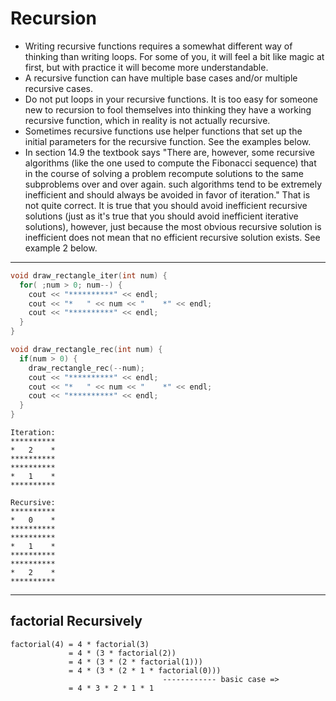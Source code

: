 # Recursion


- Writing recursive functions requires a somewhat different way of thinking than writing loops.  For some of you, it will feel a bit like magic at first, but with practice it will become more understandable.
- A recursive function can have multiple base cases and/or multiple recursive cases.
- Do not put loops in your recursive functions.  It is too easy for someone new to recursion to fool themselves into thinking they have a working recursive function, which in reality is not actually recursive.
- Sometimes recursive functions use helper functions that set up the initial parameters for the recursive function.  See the examples below.
- In section 14.9 the textbook says "There are, however, some recursive algorithms (like the one used to compute the Fibonacci sequence) that in the course of solving a problem recompute solutions to the same subproblems over and over again.  such algorithms tend to be extremely inefficient and should always be avoided in favor of iteration."  That is not quite correct.  It is true that you should avoid inefficient recursive solutions (just as it's true that you should avoid inefficient iterative solutions), however, just because the most obvious recursive solution is inefficient does not mean that no efficient recursive solution exists.  See example 2 below.


***

```c++
void draw_rectangle_iter(int num) {
  for( ;num > 0; num--) {
    cout << "**********" << endl;
    cout << "*   " << num << "    *" << endl;
    cout << "**********" << endl;
  }
}

void draw_rectangle_rec(int num) {
  if(num > 0) {
    draw_rectangle_rec(--num);
    cout << "**********" << endl;
    cout << "*   " << num << "    *" << endl;
    cout << "**********" << endl;
  }
}
```

```
Iteration:
**********
*   2    *
**********
**********
*   1    *
**********
```
```
Recursive:
**********
*   0    *
**********
**********
*   1    *
**********
**********
*   2    *
**********

```

***
## factorial Recursively
```
factorial(4) = 4 * factorial(3)
             = 4 * (3 * factorial(2))
             = 4 * (3 * (2 * factorial(1)))
             = 4 * (3 * (2 * 1 * factorial(0))) 
                                  ------------ basic case =>
             = 4 * 3 * 2 * 1 * 1
```